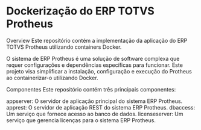 # Dockerização do ERP TOTVS Protheus
Overview
Este repositório contém a implementação da aplicação do ERP TOTVS Protheus utilizando containers Docker.

O sistema de ERP Protheus é uma solução de software complexa que requer configurações e dependências específicas para funcionar. Este projeto visa simplificar a instalação, configuração e execução do Protheus ao containerizar-o utilizando Docker.

Componentes
Este repositório contém três principais componentes:

appserver: O servidor de aplicação principal do sistema ERP Protheus.
apprest: O servidor de aplicação REST do sistema ERP Protheus.
dbaccess: Um serviço que fornece acesso ao banco de dados.
licenseserver: Um serviço que gerencia licenças para o sistema ERP Protheus.
